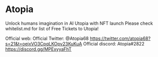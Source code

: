 # Atopia
Unlock humans imagination in AI Utopia with NFT launch
Please check whitelist.md for list of Free Tickets to Utopia!

Official web: 
Official Twitter: @Atopia68 https://twitter.com/atopia68?s=21&t=oejxVO3CpqLKOpv23KuKuA
Official discord: Atopia#2822 https://discord.gg/MPExyyaFhT
